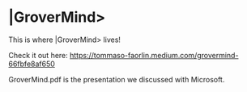 # |GroverMind>

This is where |GroverMind> lives! 

Check it out here: https://tommaso-faorlin.medium.com/grovermind-66fbfe8af650

GroverMind.pdf is the presentation we discussed with Microsoft.

